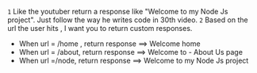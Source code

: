 `1` Like the youtuber return a response like "Welcome to my  Node Js project". Just follow the way he writes code in 30th video.
`2`  Based on the url the user hits , I want you to return  custom responses.
- When url = /home , return response ==> Welcome home
- When url = /about, return response ==> Welcome to -   About Us page
- When url =/node, return response ==> Welcome to my Node Js project